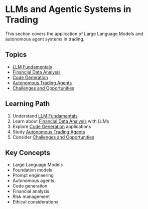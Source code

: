 # LLMs and Agentic Systems in Trading

This section covers the application of Large Language Models and autonomous agent systems in trading.

## Topics

- [LLM Fundamentals](fundamentals.md)
- [Financial Data Analysis](data-analysis.md)
- [Code Generation](code-generation.md)
- [Autonomous Trading Agents](agents.md)
- [Challenges and Opportunities](challenges.md)

## Learning Path

1. Understand [LLM Fundamentals](fundamentals.md)
2. Learn about [Financial Data Analysis](data-analysis.md) with LLMs
3. Explore [Code Generation](code-generation.md) applications
4. Study [Autonomous Trading Agents](agents.md)
5. Consider [Challenges and Opportunities](challenges.md)

## Key Concepts

- Large Language Models
- Foundation models
- Prompt engineering
- Autonomous agents
- Code generation
- Financial analysis
- Risk management
- Ethical considerations 